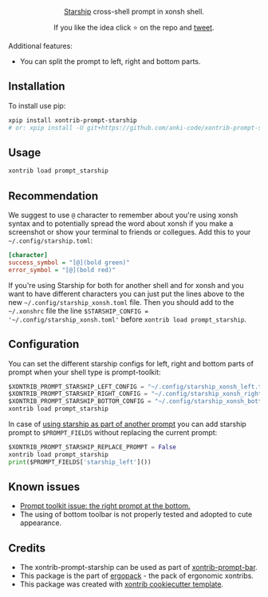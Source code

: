 <p align="center">
<a href="https://github.com/starship/starship">Starship</a> cross-shell prompt in xonsh shell.
</p>

<p align="center">  
If you like the idea click ⭐ on the repo and <a href="https://twitter.com/intent/tweet?text=Nice%20prompt%20for%20the%20xonsh%20shell!&url=https://github.com/anki-code/xontrib-xontrib-prompt-starship" target="_blank">tweet</a>.
</p>

Additional features:

* You can split the prompt to left, right and bottom parts.

## Installation

To install use pip:

```bash
xpip install xontrib-prompt-starship
# or: xpip install -U git+https://github.com/anki-code/xontrib-prompt-starship
```

## Usage

```bash
xontrib load prompt_starship
```

## Recommendation

We suggest to use `@` character to remember about you're using xonsh syntax and to potentially spread the word about xonsh if you make a screenshot or show your terminal to friends or collegues. Add this to your `~/.config/starship.toml`:
```ini
[character]
success_symbol = "[@](bold green)"
error_symbol = "[@](bold red)"
```
If you're using Starship for both for another shell and for xonsh and you want to have different characters you can just put the lines above to the new `~/.config/starship_xonsh.toml` file. Then you should add to the `~/.xonshrc` file the line `$STARSHIP_CONFIG = '~/.config/starship_xonsh.toml'` before `xontrib load prompt_starship`.

## Configuration

You can set the different starship configs for left, right and bottom parts of prompt when your shell type is prompt-toolkit:

```python
$XONTRIB_PROMPT_STARSHIP_LEFT_CONFIG = "~/.config/starship_xonsh_left.toml"
$XONTRIB_PROMPT_STARSHIP_RIGHT_CONFIG = "~/.config/starship_xonsh_right.toml"
$XONTRIB_PROMPT_STARSHIP_BOTTOM_CONFIG = "~/.config/starship_xonsh_bottom.toml"
xontrib load prompt_starship
```

In case of [using starship as part of another prompt](https://github.com/anki-code/xontrib-prompt-bar#using-starship-cross-shell-prompt-to-rendering-right-sections) you can add starship prompt to `$PROMPT_FIELDS` without replacing the current prompt:
```python
$XONTRIB_PROMPT_STARSHIP_REPLACE_PROMPT = False
xontrib load prompt_starship
print($PROMPT_FIELDS['starship_left']())
```

## Known issues

* [Prompt toolkit issue: the right prompt at the bottom.](https://github.com/prompt-toolkit/python-prompt-toolkit/issues/1241)
* The using of bottom toolbar is not properly tested and adopted to cute appearance.

## Credits
* The xontrib-prompt-starship can be used as part of [xontrib-prompt-bar](https://github.com/anki-code/xontrib-prompt-bar).
* This package is the part of [ergopack](https://github.com/anki-code/xontrib-ergopack) - the pack of ergonomic xontribs.
* This package was created with [xontrib cookiecutter template](https://github.com/xonsh/xontrib-cookiecutter).
